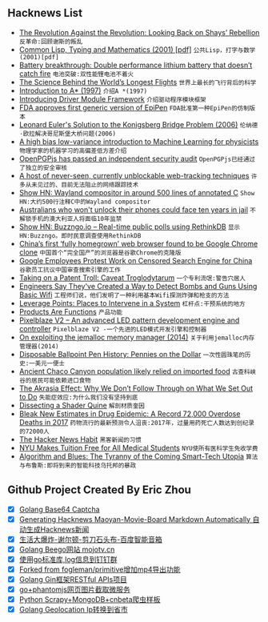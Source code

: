 ## Hacknews List


- [The Revolution Against the Revolution: Looking Back on Shays’ Rebellion](https://www.city-journal.org/html/shays-rebellion-16041.html)  `反革命:回顾谢斯的叛乱`
- [Common Lisp, Typing and Mathematics (2001) [pdf]](https://www-fourier.ujf-grenoble.fr/~sergerar/Papers/Ezcaray.pdf)  `公共Lisp，打字与数学(2001)[pdf]`
- [Battery breakthrough: Double performance lithium battery that doesn’t catch fire](https://news.umich.edu/battery-breakthrough-doubling-performance-with-lithium-metal-that-doesnt-catch-fire/)  `电池突破:双性能锂电池不着火`
- [The Science Behind the World’s Longest Flights](https://www.wsj.com/articles/the-science-behind-the-worlds-longest-flights-1534339076)  `世界上最长的飞行背后的科学`
- [Introduction to A* (1997)](http://theory.stanford.edu/~amitp/GameProgramming/AStarComparison.html)  `介绍A *(1997)`
- [Introducing Driver Module Framework](https://blogs.windows.com/buildingapps/2018/08/15/introducing-driver-module-framework/#J6CWEbpcH0OwgWbP.97)  `介绍驱动程序模块框架`
- [FDA approves first generic version of EpiPen](https://www.washingtonpost.com/news/to-your-health/wp/2018/08/16/fda-approves-first-generic-version-of-epipen/)  `FDA批准第一种EpiPen的仿制版本`
- [Leonard Euler&#39;s Solution to the Konigsberg Bridge Problem (2006)](https://www.maa.org/press/periodicals/convergence/leonard-eulers-solution-to-the-konigsberg-bridge-problem)  `伦纳德·欧拉解决哥尼斯堡大桥问题(2006)`
- [A high bias low-variance introduction to Machine Learning for physicists](http://physics.bu.edu/~pankajm/MLnotebooks.html)  `物理学家的机器学习的高偏差低方差介绍`
- [OpenPGPjs has passed an independent security audit](https://protonmail.com/blog/openpgpjs-protonmail-security-audit/)  `OpenPGPjs已经通过了独立的安全审核`
- [A host of never-seen, currently unblockable web-tracking techniques](https://boingboing.net/2018/08/16/who-left-open-the-cookie-jar.html)  `许多从未见过的、目前无法阻止的网络跟踪技术`
- [Show HN: Wayland compositor in around 500 lines of annotated C](https://gist.github.com/SirCmpwn/ae4d1cdcca97ffeb2c35f0878d75dc17)  `Show HN:大约500行注释C中的Wayland compositor`
- [Australians who won&#39;t unlock their phones could face ten years in jail](https://nakedsecurity.sophos.com/2018/08/16/australians-who-wont-unlock-their-phones-could-face-10-years-in-jail/)  `不解锁手机的澳大利亚人将面临10年监禁`
- [Show HN: Buzzngo.io – Real-time public polls using RethinkDB](https://buzzngo.io)  `显示HN:Buzzngo。即时民意调查使用RethinkDB`
- [China’s first ‘fully homegrown’ web browser found to be Google Chrome clone](https://shanghai.ist/2018/08/16/chinas-first-fully-homegrown-web-browser-found-to-be-google-chrome-clone/)  `中国首个“完全国产”的浏览器是谷歌Chrome的克隆版`
- [Google Employees Protest Work on Censored Search Engine for China](https://www.nytimes.com/2018/08/16/technology/google-employees-protest-search-censored-china.html)  `谷歌员工抗议中国审查搜索引擎的工作`
- [Taking on a Patent Troll: Caveat Troglodytarum](https://bitmovin.com/caveat-troglodytarum-trolls-beware/)  `一个专利流氓:警告穴居人`
- [Engineers Say They&#39;ve Created a Way to Detect Bombs and Guns Using Basic Wifi](https://gizmodo.com/a-group-of-engineers-say-theyve-created-a-way-to-detect-1828361739)  `工程师们说，他们发明了一种利用基本Wifi探测炸弹和枪支的方法`
- [Leverage Points: Places to Intervene in a System](http://donellameadows.org/archives/leverage-points-places-to-intervene-in-a-system/)  `杠杆点:干预系统的地方`
- [Products Are Functions](http://www.feltpresence.com/functions.html)  `产品功能`
- [Pixelblaze V2 – An advanced LED pattern development engine and controller](https://www.bhencke.com/pixelblaze/)  `Pixelblaze V2 -一个先进的LED模式开发引擎和控制器`
- [On exploiting the jemalloc memory manager (2014)](http://phrack.com/issues/68/10.html#article)  `关于利用jemalloc内存管理器(2014)`
- [Disposable Ballpoint Pen History: Pennies on the Dollar](https://tedium.co/2018/08/02/disposable-ballpoint-pen-history/)  `一次性圆珠笔的历史:一美元一便士`
- [Ancient Chaco Canyon population likely relied on imported food](https://www.colorado.edu/today/2016/12/29/ancient-chaco-canyon-population-likely-relied-imported-food)  `古查科峡谷的居民可能依赖进口食物`
- [The Akrasia Effect: Why We Don’t Follow Through on What We Set Out to Do](https://jamesclear.com/akrasia)  `失能症效应:为什么我们没有坚持到底`
- [Dissecting a Shader Quine](https://gpfault.net/posts/shader-quine.txt.html)  `解剖材质奎因`
- [Bleak New Estimates in Drug Epidemic: A Record 72,000 Overdose Deaths in 2017](https://www.nytimes.com/2018/08/15/upshot/opioids-overdose-deaths-rising-fentanyl.html)  `药物流行的最新预测令人沮丧:2017年，过量用药死亡人数达到创纪录的72000人`
- [The Hacker News Habit](https://hackernewslater.com/posts/the-hacker-news-habit/)  `黑客新闻的习惯`
- [NYU Makes Tuition Free for All Medical Students](https://www.wsj.com/articles/nyu-offers-full-tuition-scholarships-for-all-medical-students-1534433082)  `NYU使所有医科学生免收学费`
- [Algorithm and Blues: The Tyranny of the Coming Smart-Tech Utopia](http://cyberlaw.stanford.edu/publications/algorithm-and-blues-tyranny-coming-smart-tech-utopia)  `算法与布鲁斯:即将到来的智能科技乌托邦的暴政`

## Github Project Created By Eric Zhou

- [x] [Golang Base64 Captcha](https://github.com/mojocn/base64Captcha)
- [x] [Generating Hacknews Maoyan-Movie-Board Markdown Automatically 自动生成Hacknews新闻](https://github.com/dejavuzhou/md-genie)
- [x] [生活大爆炸-谢尔顿-剪刀石头布-百度智能音箱](https://github.com/mojocn/dueros-bang-game)
- [x] [Golang Beego网站 mojotv.cn](https://github.com/mojocn/www.mojotv.cn)
- [x] [使用go标准库,log信息到钉钉群](https://github.com/mojocn/dooger)
- [x] [Forked from fogleman/primitive增加mp4导出功能](https://github.com/mojocn/primitive)
- [x] [Golang Gin框架RESTful APIs项目](https://github.com/JJJJJJJerk/ezier-golang-web-api-framework)
- [x] [go+phantomjs网页图片截取微服务](https://github.com/mojocn/screen_shot)
- [x] [Python Scrapy+MongoDB+cnbeta爬虫样板](https://github.com/mojocn/scrapy_mongodb_boilerplate_cnbeta)
- [x] [Golang Geolocation Ip转换到省市](https://github.com/mojocn/ip2location)